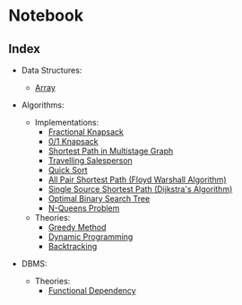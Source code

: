 # Notebook

## Index

- Data Structures:

  - [Array](./data-structures/array.md)

- Algorithms:

  - Implementations:
    - [Fractional Knapsack](./algorithms/implementations/fractional-knapsack.md)
    - [0/1 Knapsack](./algorithms/implementations/01-knapsack.md)
    - [Shortest Path in Multistage Graph](./algorithms/implementations/multistage-graph.md)
    - [Travelling Salesperson](./algorithms/implementations/travelling-salesperson.md)
    - [Quick Sort](./algorithms/implementations/quicksort.md)
    - [All Pair Shortest Path (Floyd Warshall Algorithm)](./algorithms/implementations/all-pair-shortest-path-floyd-warshall.md)
    - [Single Source Shortest Path (Dijkstra's Algorithm)](./algorithms/implementations/single-source-shortest-path-dijkstra.md)
    - [Optimal Binary Search Tree](./algorithms/implementations/optimal-binary-search-tree.md)
    - [N-Queens Problem](./algorithms/implementations/n-queens-problem.md)
  - Theories:
    - [Greedy Method](./algorithms/theories/greedy-method.md)
    - [Dynamic Programming](./algorithms/theories/dynamic-programming.md)
    - [Backtracking](./algorithms/theories/backtracking.md)

- DBMS:
  - Theories:
    - [Functional Dependency](./dbms/theories/functional-dependency.md)
